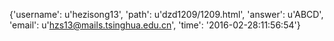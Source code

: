 {'username': u'hezisong13', 'path': u'dzd1209/1209.html', 'answer': u'ABCD', 'email': u'hzs13@mails.tsinghua.edu.cn', 'time': '2016-02-28:11:56:54'}